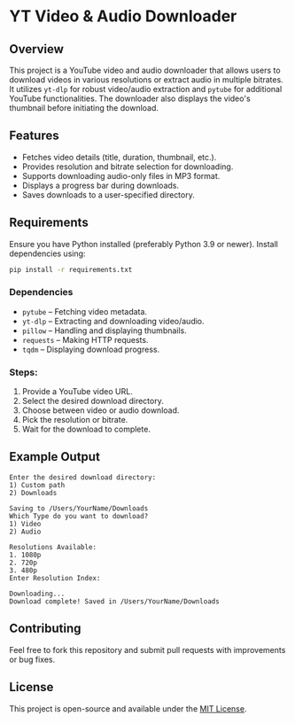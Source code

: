 # YT Video & Audio Downloader

## Overview
This project is a YouTube video and audio downloader that allows users to download videos in various resolutions or extract audio in multiple bitrates. It utilizes `yt-dlp` for robust video/audio extraction and `pytube` for additional YouTube functionalities. The downloader also displays the video's thumbnail before initiating the download.

## Features
- Fetches video details (title, duration, thumbnail, etc.).
- Provides resolution and bitrate selection for downloading.
- Supports downloading audio-only files in MP3 format.
- Displays a progress bar during downloads.
- Saves downloads to a user-specified directory.

## Requirements
Ensure you have Python installed (preferably Python 3.9 or newer). Install dependencies using:

```sh
pip install -r requirements.txt
```

### Dependencies
- `pytube` – Fetching video metadata.
- `yt-dlp` – Extracting and downloading video/audio.
- `pillow` – Handling and displaying thumbnails.
- `requests` – Making HTTP requests.
- `tqdm` – Displaying download progress.


### Steps:
1. Provide a YouTube video URL.
2. Select the desired download directory.
3. Choose between video or audio download.
4. Pick the resolution or bitrate.
5. Wait for the download to complete.

## Example Output
```
Enter the desired download directory:
1) Custom path
2) Downloads

Saving to /Users/YourName/Downloads
Which Type do you want to download?
1) Video
2) Audio

Resolutions Available:
1. 1080p
2. 720p
3. 480p
Enter Resolution Index:

Downloading...
Download complete! Saved in /Users/YourName/Downloads
```

## Contributing
Feel free to fork this repository and submit pull requests with improvements or bug fixes.

## License
This project is open-source and available under the [MIT License](LICENSE).


